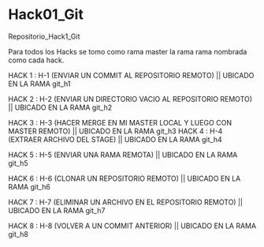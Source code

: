 # Hack01_Git
Repositorio_Hack1_Git

Para todos los Hacks se tomo como rama master la rama rama nombrada como cada hack.

HACK 1 : H-1 (ENVIAR UN COMMIT AL REPOSITORIO REMOTO) || UBICADO EN LA RAMA git_h1

HACK 2 : H-2 (ENVIAR UN DIRECTORIO VACIO AL REPOSITORIO REMOTO) || UBICADO EN LA RAMA git_h2

HACK 3 : H-3 (HACER MERGE EN MI MASTER LOCAL Y LUEGO CON MASTER REMOTO) || UBICADO EN LA RAMA git_h3 
HACK 4 : H-4 (EXTRAER ARCHIVO DEL STAGE) || UBICADO EN LA RAMA git_h4

HACK 5 : H-5 (ENVIAR UNA RAMA REMOTA) || UBICADO EN LA RAMA git_h5

HACK 6 : H-6 (CLONAR UN REPOSITORIO REMOTO) || UBICADO EN LA RAMA git_h6

HACK 7 : H-7 (ELIMINAR UN ARCHIVO EN EL REPOSITORIO REMOTO) || UBICADO EN LA RAMA git_h7

HACK 8 : H-8 (VOLVER A UN COMMIT ANTERIOR) || UBICADO EN LA RAMA git_h8
